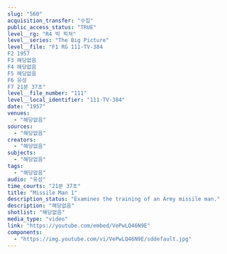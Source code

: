 ```yaml
---
slug: "560"
acquisition_transfer: "수집"
public_access_status: "TRUE"
level__rg: "R4 빅 픽쳐"
level__series: "The Big Picture"
level__file: "F1 RG 111-TV-384
F2 1957
F3 해당없음
F4 해당없음
F5 해당없음
F6 유성
F7 21분 37초"
level__file_number: "111"
level__local_identifier: "111-TV-384"
date: "1957"
venues: 
  - "해당없음"
sources: 
  - "해당없음"
creators: 
  - "해당없음"
subjects: 
  - "해당없음"
tags: 
  - "해당없음"
audio: "유성"
time_courts: "21분 37초"
title: "Missile Man 1"
description_status: "Examines the training of an Army missile man."
description: "해당없음"
shotlist: "해당없음"
media_type: "video"
link: "https://youtube.com/embed/VePwLQ46N9E"
components: 
  - "https://img.youtube.com/vi/VePwLQ46N9E/sddefault.jpg"
---
```


